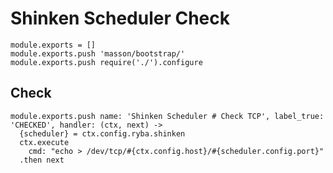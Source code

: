 
# Shinken Scheduler Check

    module.exports = []
    module.exports.push 'masson/bootstrap/'
    module.exports.push require('./').configure

## Check

    module.exports.push name: 'Shinken Scheduler # Check TCP', label_true: 'CHECKED', handler: (ctx, next) ->
      {scheduler} = ctx.config.ryba.shinken
      ctx.execute
        cmd: "echo > /dev/tcp/#{ctx.config.host}/#{scheduler.config.port}"
      .then next
